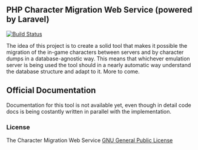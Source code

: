 ## PHP Character Migration Web Service (powered by Laravel)

[![Build Status](https://travis-ci.org/polaretto/CharTransf.svg)](https://travis-ci.org/polaretto/CharTransf)

The idea of this project is to create a solid tool that makes it possible the migration of the in-game characters between servers and by character dumps in a database-agnostic way. This means that whichever emulation server is being used the tool should in a nearly automatic way understand the database structure and adapt to it.
More to come.

## Official Documentation

Documentation for this tool is not available yet, even though in detail code docs is being costantly written in parallel with the implementation.

### License

The Character Migration Web Service [GNU General Public License](http://www.gnu.org/licenses/gpl-3.0.en.html)
